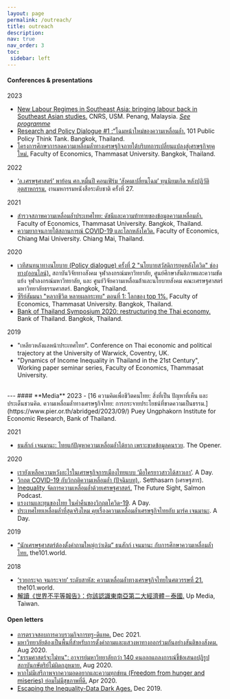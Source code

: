 ```yaml
---
layout: page
permalink: /outreach/
title: outreach
description: 
nav: true
nav_order: 3
toc: 
 sidebar: left
---
```



#### **Conferences & presentations**
2023
 - [New Labour Regimes in Southeast Asia: bringing labour back in Southeast Asian studies.](https://www.gis-reseau-asie.org/sites/gisasie/files/2023-12/PenangConf%202023%20Concept%20Paper.pdf) CNRS, USM. Penang, Malaysia. [*See programme*](https://docs.google.com/spreadsheets/d/1-orh-2Lao_BedYwZ-IQ-WAR2VJ7nrZhJBguDroMGdvs/edit?usp=sharing)
 - [Research and Policy Dialogue #1 :“โฉมหน้าใหม่ของความเหลื่อมล้ำ.](https://www.the101.world/research-and-policy-dialogue-1-inequality/) 101 Public Policy Think Tank. Bangkok, Thailand.
 - [โครงการศึกษาการลดความเหลื่อมล้ำทางเศรษฐกิจภายใต้บริบทการเปลี่ยนแปลงสู่เศรษฐกิจยุคใหม่.](https://www.facebook.com/CRISP.Thammasat/posts/pfbid02CcAkXgpQFjzreT3zsNhJjYHomgBu6TBFC1yRGEWCu1Gb3nEQXTE4bEqQ4W7k9NzSl?locale=th_TH) Faculty of Economics, Thammasat University. Bangkok, Thailand.


2022
 - [‘อ.เศรษฐศาสตร์’ พาย้อน ศก.หมื่นปี คอนเฟิร์ม ‘สังคมเปลี่ยนโฉม’ ทุนนิยมเกิด หลังปฏิวัติอุตสาหกรรม.](https://www.matichon.co.th/book/book-news/news_3629507) งานมหกรรมหนังสือระดับชาติ ครั้งที่ 27.

2021
 - [สํารวจสภาพความเหลื่อมล้ำประเทศไทย: ดัชนีและความท้าทายของข้อมูลความเหลื่อมล้ำ.](https://setthasarn.econ.tu.ac.th/blog/detail/581) Faculty of Economics, Thammasat University. Bangkok, Thailand.
 - [ความยากจนภายใต้สถานการณ์ COVID-19 และโลกหลังโควิด.](https://www.google.com/url?sa=t&rct=j&q=&esrc=s&source=web&cd=&ved=2ahUKEwiCtt3uxYWFAxXHU6QEHUWuB_MQFnoECA8QAQ&url=https%3A%2F%2Fwww.cmu.ac.th%2Fth%2Farticle%2F4f115478-9840-4493-8054-1906c8f34645&usg=AOvVaw0zxI5Jj2sAupFqhXM7Kit3&opi=89978449) Faculty of Economics, Chiang Mai University. Chiang Mai, Thailand.


2020
 - [เวทีสนทนาทางนโยบาย (Policy dialogue) ครั้งที่ 2 "นโยบายสวัสดิการยุคหลังโควิด" ช่องทาง(ออนไลน์).](http://www.cusri.chula.ac.th/archives/eventpr/เวทีสนทนาทางนโยบาย-policy-dialogue-คร) สถาบันวิจัยทางสังคม จุฬาลงกรณ์มหาวิทยาลัย, ศูนย์ศึกษาสันติภาพและความขัดแย้ง จุฬาลงกรณ์มหาวิทยาลัย, และ ศูนย์วิจัยความเหลื่อมล้ําและนโยบายสังคม คณะเศรษฐศาสตร์ มหาวิทยาลัยธรรมศาสตร์. Bangkok, Thailand.
 - [ซีรีย์สัมมนา "หลากชีวิต หลายผลกระทบ" ตอนที่ 1: โลกของ top 1%.](https://www.facebook.com/CRISP.Thammasat/posts/pfbid029kiTaePqmxi22hPd2r7fjZTVbTq8vsY7f9MVJN3BSy5zykQLTWreche4ziVkyNJJl) Faculty of Economics, Thammasat University. Bangkok, Thailand.
 - [Bank of Thailand Symposium 2020: restructuring the Thai economy.](https://www.pier.or.th/conferences/2020/symposium/) Bank of Thailand. Bangkok, Thailand.


2019
 - "เหลียวหลังแลหน้าประเทศไทย". Conference on Thai economic and political trajectory at the University of Warwick, Coventry, UK.
 - "Dynamics of Income Inequality in Thailand in the 21st Century", Working paper seminar series, Faculty of Economics, Thammasat University.

<br/>
---
#### **Media**
2023
 - [16 ความคิดเพื่อชีวิตคนไทย: สิ่งที่เป็น ปัญหาที่เห็น และประเด็นชวนคิด. ความเหลื่อมล้ำทางเศรษฐกิจไทย: การกระจายประโยชน์ที่ขาดความเป็นธรรม.](https://www.pier.or.th/abridged/2023/09/) Puey Ungphakorn Institute for Economic Research, Bank of Thailand. 

2021
 - [ธนสักก์ เจนมานะ: ไทยแก้ปัญหาความเหลื่อมล้ำได้ยาก เพราะขาดข้อมูลคนรวย](https://theopener.co.th/node/82). The Opener.


2020 
 - [เรายังเหลือความหวังอะไรในเศรษฐกิจการเมืองไทยแบบ ‘มือใครยาวสาวได้สาวเอา’](https://adaymagazine.com/thailand-economic-situation/). A Day.
 - [วิกฤต COVID-19 กับวิกฤติความเหลื่อมล้ำ (ปัจฉิมบท).](https://setthasarn.econ.tu.ac.th/blog/detail/519). Setthasarn (เศรษฐสาร).
 - [Inequality จัดการความเหลื่อมล้ำด้วยเศรษฐศาสตร์.](https://salmonpodcast.com/podcast/inequality-จัดการความเหลื่อมล้ำด/) The Future Sight, Salmon Podcast. 
 - [แรงงานและทุนของไทย ในค่ำคืนของวิกฤตโควิด-19](https://adaymagazine.com/crisis-of-covid-19-in-thailand/). A Day.
 - [ประเทศไทยเหลื่อมล้ำที่สุดจริงไหม คุยเรื่องความเหลื่อมล้ำเศรษฐกิจไทยกับ มาร์ค เจนมานะ](https://adaymagazine.com/thai-inequality-with-mark-jenmana/?fbclid=IwAR0sVIxrdlFwcqJYko95ZkECiHZFJVI6zgPXDKfTn2sGeQ6RElr4NWlp3sM). A Day. 


2019
 - [“นักเศรษฐศาสตร์ต้องตั้งคำถามใหญ่กว่าเดิม” ธนสักก์ เจนมานะ กับการศึกษาความเหลื่อมล้ำไทย.](https://www.the101.world/thanasak-jenmana-interview/) the101.world.

2018
 - [‘รวยกระจุก จนกระจาย’ ระดับสาหัส: ความเหลื่อมล้ำทางเศรษฐกิจไทยในศตวรรษที่ 21.](https://www.the101.world/inequality-in-the-21st-century) the101.world.
 - [解讀《世界不平等報告》：你該認識東南亞第二大經濟體－泰國.](https://www.upmedia.mg/news_info.php?Type=2&SerialNo=45637&utm_source=latest&utm_medium=post) Up Media, Taiwan.


#### **Open letters**
 - [การตรวจสอบการควบรวมกิจการทรู-ดีแทค.](https://thestandard.co/sign-petition-requesting-nbtc-nrct-verify-true-dtac-merger-deal/) Dec 2021.
 - [มหาวิทยาลัยต้องเป็นพื้นที่สำหรับการตั้งคำถามและแสวงหาทางออกร่วมกันอย่างสันติของสังคม.](https://thematter.co/brief/brief-1597298950/120278) Aug 2020.
 - ["ธรรมศาสตร์จะไม่ทน": อาจารย์มหาวิทยาลัยกว่า 140 คนออกแถลงการณ์ชี้ข้อเสนอปฏิรูปสถาบันกษัตริย์ไม่ผิดกฎหมาย.](https://www.bbc.com/thai/thailand-53748467) Aug 2020.
 - [หากไม่มีเสรีภาพจากความอดอยากและความทุกข์ทน (Freedom from hunger and miseries) ย่อมไม่มีสุขภาพที่ดี.](https://prachatai.com/journal/2020/04/87209) Apr 2020.
 - [Escaping the Inequality-Data Dark Ages.](https://www.project-syndicate.org/commentary/inequality-data-and-denialism-by-facundo-alvaredo-et-al-2019-12) Dec 2019.
